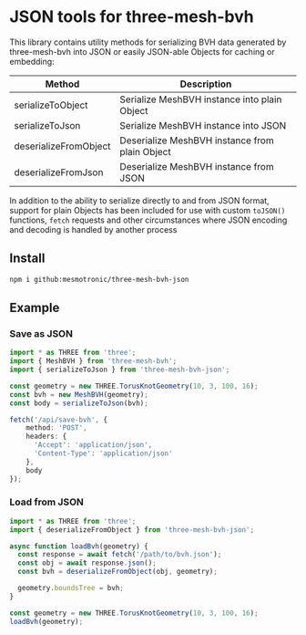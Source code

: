 # JSON tools for three-mesh-bvh

This library contains utility methods for serializing BVH data generated by
three-mesh-bvh into JSON or easily JSON-able Objects for caching or embedding:

| Method                   | Description                                     |
|--------------------------|-------------------------------------------------|
| serializeToObject        | Serialize MeshBVH instance into plain Object    |
| serializeToJson          | Serialize MeshBVH instance into JSON            |
| deserializeFromObject    | Deserialize MeshBVH instance from plain Object  |
| deserializeFromJson      | Deserialize MeshBVH instance from JSON          |

In addition to the ability to serialize directly to and from JSON format,
support for plain Objects has been included for use with custom `toJSON()`
functions, `fetch` requests and other circumstances where JSON encoding and
decoding is handled by another process

## Install

```bash
npm i github:mesmotronic/three-mesh-bvh-json
```

## Example

### Save as JSON

```typescript
import * as THREE from 'three';
import { MeshBVH } from 'three-mesh-bvh';
import { serializeToJson } from 'three-mesh-bvh-json';

const geometry = new THREE.TorusKnotGeometry(10, 3, 100, 16);
const bvh = new MeshBVH(geometry);
const body = serializeToJson(bvh);

fetch('/api/save-bvh', {
    method: 'POST',
    headers: {
      'Accept': 'application/json',
      'Content-Type': 'application/json'
    },
    body
});
```

### Load from JSON

```typescript
import * as THREE from 'three';
import { deserializeFromObject } from 'three-mesh-bvh-json';

async function loadBvh(geometry) {
  const response = await fetch('/path/to/bvh.json');
  const obj = await response.json();
  const bvh = deserializeFromObject(obj, geometry);

  geometry.boundsTree = bvh;
}

const geometry = new THREE.TorusKnotGeometry(10, 3, 100, 16);
loadBvh(geometry);
```